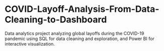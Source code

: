 # COVID-Layoff-Analysis-From-Data-Cleaning-to-Dashboard
Data analytics project analyzing global layoffs during the COVID-19 pandemic using SQL for data cleaning and exploration, and Power BI for interactive visualization.

